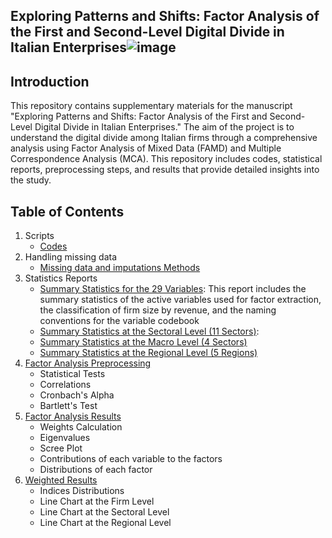 ## Exploring Patterns and Shifts: Factor Analysis of the First and Second-Level Digital Divide in Italian Enterprises![image](https://github.com/luchocastillo84/Factor_Analysis_Digital_Divide/assets/65243923/47536ee5-7a86-4b69-96c4-cc73248d28dd)


## Introduction
This repository contains supplementary materials for the manuscript "Exploring Patterns and Shifts: Factor Analysis of the First and Second-Level Digital Divide in Italian Enterprises." The aim of the project is to understand the digital divide among Italian firms through a comprehensive analysis using Factor Analysis of Mixed Data (FAMD) and Multiple Correspondence Analysis (MCA). This repository includes codes, statistical reports, preprocessing steps, and results that provide detailed insights into the study.

## Table of Contents


1. Scripts
    - [Codes](https://github.com/luchocastillo84/Factor_Analysis_Digital_Divide/tree/main/Scripts/Codes)
2. Handling missing data
    - [Missing data and imputations Methods](https://github.com/luchocastillo84/Factor_Analysis_Digital_Divide/blob/main/Scripts/Codes/Missing_data_and_Imputation.pdf)
3. Statistics Reports
    - [Summary Statistics for the 29 Variables](https://github.com/luchocastillo84/Factor_Analysis_Digital_Divide/blob/main/Scripts/Codes/SummaryStats26Vars.pdf): This report includes the summary statistics of the active variables used for factor extraction, the classification of firm size by revenue, and the naming conventions for the variable codebook
    - [Summary Statistics at the Sectoral Level (11 Sectors)](https://github.com/luchocastillo84/Factor_Analysis_Digital_Divide/blob/main/Scripts/Codes/Summary_stats_by-sector.pdf): 
    - [Summary Statistics at the Macro Level (4 Sectors)](https://github.com/luchocastillo84/Factor_Analysis_Digital_Divide/blob/main/Scripts/Codes/Summary_stats_mac_sec.pdf)
    - [Summary Statistics at the Regional Level (5 Regions)](https://github.com/luchocastillo84/Factor_Analysis_Digital_Divide/blob/main/Scripts/Codes/Summary_stats_region.pdf)
4. [Factor Analysis Preprocessing](https://github.com/luchocastillo84/Factor_Analysis_Digital_Divide/blob/main/Scripts/Codes/Factor_analisys_pre_process.pdf)
    - Statistical Tests
    - Correlations
    - Cronbach's Alpha
    - Bartlett's Test
5. [Factor Analysis Results](https://github.com/luchocastillo84/Factor_Analysis_Digital_Divide/blob/main/Scripts/Codes/Composite_Indices_Results.pdf)
    - Weights Calculation
    - Eigenvalues
    - Scree Plot
    - Contributions of each variable to the factors
    - Distributions of each factor
6. [Weighted Results](https://github.com/luchocastillo84/Factor_Analysis_Digital_Divide/blob/main/Scripts/Codes/Weighted_Results.pdf)
    - Indices Distributions
    - Line Chart at the Firm Level
    - Line Chart at the Sectoral Level
    - Line Chart at the Regional Level


